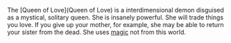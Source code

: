 The [Queen of Love](Queen of Love) is a interdimensional demon disguised as a mystical, solitary queen. She is insanely powerful. She will trade things you love. If you give up your mother, for example, she may be able to return your sister from the dead. She uses [magic](Magic) not from this world.